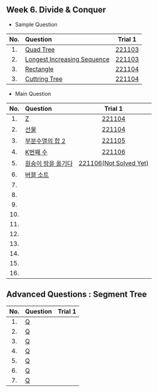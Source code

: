 ## Week 6. Divide & Conquer
* Sample Question

|No.  |Question|Trial 1|
|:---:|:-------|:-----:|
|1.  |[Quad Tree](https://www.acmicpc.net/problem/1992)| [221103](https://github.com/JoonHyeok-hozy-Kim/algorithm_study/blob/main/BaekJoon/Solutions/Week6/SampleQuestions/Sol_S1_221103_1992.py) |
|2.  |[Longest Increasing Sequence](https://www.acmicpc.net/problem/14003)| [221103](https://github.com/JoonHyeok-hozy-Kim/algorithm_study/blob/main/BaekJoon/Solutions/Week6/SampleQuestions/Sol_S3_221103_14003.py) |
|3.  |[Rectangle](https://www.acmicpc.net/problem/2171)| [221104](https://github.com/JoonHyeok-hozy-Kim/algorithm_study/blob/main/BaekJoon/Solutions/Week6/SampleQuestions/Sol_S4_221104_2171.py) |
|3.  |[Cuttring Tree](https://www.acmicpc.net/problem/2805)| [221104](https://github.com/JoonHyeok-hozy-Kim/algorithm_study/blob/main/BaekJoon/Solutions/Week6/SampleQuestions/Sol_S5_221104_2805.py) |


* Main Question

|No.  |Question|Trial 1|
|:---:|:-------|:-----:|
|1.   |[Z](https://www.acmicpc.net/problem/1074)| [221104](https://github.com/JoonHyeok-hozy-Kim/algorithm_study/blob/main/BaekJoon/Solutions/Week6/MainQuestions/Sol_01_221104_1074.py) |
|2.   |[선물](https://www.acmicpc.net/problem/1166)| [221104](https://github.com/JoonHyeok-hozy-Kim/algorithm_study/blob/main/BaekJoon/Solutions/Week6/MainQuestions/Sol_02_221104_1166_cheated.py) |
|3.   |[부분수열의 합 2](https://www.acmicpc.net/problem/1208)| [221105](https://github.com/JoonHyeok-hozy-Kim/algorithm_study/blob/main/BaekJoon/Solutions/Week6/MainQuestions/Sol_03_221105_1208_cheated.py) |
|4.   |[K번째 수](https://www.acmicpc.net/problem/1300)| [221106](https://github.com/JoonHyeok-hozy-Kim/algorithm_study/blob/main/BaekJoon/Solutions/Week6/MainQuestions/Sol_04_221106_1300_cheated.py) |
|5.   |[원숭이 땅을 옮기다](https://www.acmicpc.net/problem/1425)| [221106(Not Solved Yet)](https://github.com/JoonHyeok-hozy-Kim/algorithm_study/blob/main/BaekJoon/Solutions/Week6/MainQuestions/Sol_05_221106_1425.py) |
|6.   |[버블 소트](https://www.acmicpc.net/problem/1517)| [](https://github.com/JoonHyeok-hozy-Kim/algorithm_study/blob/main/BaekJoon/Solutions/Week6/MainQuestions/Sol_02_221104_1166_cheated.py) |
|7.   |[](https://www.acmicpc.net/problem/)| [](https://github.com/JoonHyeok-hozy-Kim/algorithm_study/blob/main/BaekJoon/Solutions/Week6/MainQuestions/Sol_02_221104_1166_cheated.py) |
|8.   |[](https://www.acmicpc.net/problem/)| [](https://github.com/JoonHyeok-hozy-Kim/algorithm_study/blob/main/BaekJoon/Solutions/Week6/MainQuestions/Sol_02_221104_1166_cheated.py) |
|9.   |[](https://www.acmicpc.net/problem/)| [](https://github.com/JoonHyeok-hozy-Kim/algorithm_study/blob/main/BaekJoon/Solutions/Week6/MainQuestions/Sol_02_221104_1166_cheated.py) |
|10.  |[](https://www.acmicpc.net/problem/)| [](https://github.com/JoonHyeok-hozy-Kim/algorithm_study/blob/main/BaekJoon/Solutions/Week6/MainQuestions/Sol_02_221104_1166_cheated.py) |
|11.  |[](https://www.acmicpc.net/problem/)| [](https://github.com/JoonHyeok-hozy-Kim/algorithm_study/blob/main/BaekJoon/Solutions/Week6/MainQuestions/Sol_02_221104_1166_cheated.py) |
|12.  |[](https://www.acmicpc.net/problem/)| [](https://github.com/JoonHyeok-hozy-Kim/algorithm_study/blob/main/BaekJoon/Solutions/Week6/MainQuestions/Sol_02_221104_1166_cheated.py) |
|13.  |[](https://www.acmicpc.net/problem/)| [](https://github.com/JoonHyeok-hozy-Kim/algorithm_study/blob/main/BaekJoon/Solutions/Week6/MainQuestions/Sol_02_221104_1166_cheated.py) |
|14.  |[](https://www.acmicpc.net/problem/)| [](https://github.com/JoonHyeok-hozy-Kim/algorithm_study/blob/main/BaekJoon/Solutions/Week6/MainQuestions/Sol_02_221104_1166_cheated.py) |
|15.  |[](https://www.acmicpc.net/problem/)| [](https://github.com/JoonHyeok-hozy-Kim/algorithm_study/blob/main/BaekJoon/Solutions/Week6/MainQuestions/Sol_02_221104_1166_cheated.py) |
|16.  |[](https://www.acmicpc.net/problem/)| [](https://github.com/JoonHyeok-hozy-Kim/algorithm_study/blob/main/BaekJoon/Solutions/Week6/MainQuestions/Sol_02_221104_1166_cheated.py) |


## Advanced Questions : Segment Tree
|No.  |Question|Trial 1|
|:---:|:------|:-----:|
|1. |[Q](https://www.acmicpc.net/problem/2243 ) | []() |
|2. |[Q](https://www.acmicpc.net/problem/10999) | []() |
|3. |[Q](https://www.acmicpc.net/problem/13537) | []() |
|4. |[Q](https://www.acmicpc.net/problem/2517 ) | []() |
|5. |[Q](https://www.acmicpc.net/problem/5419 ) | []() |
|6. |[Q](https://www.acmicpc.net/problem/17353) | []() |
|7. |[Q](https://www.acmicpc.net/problem/2336 ) | []() |